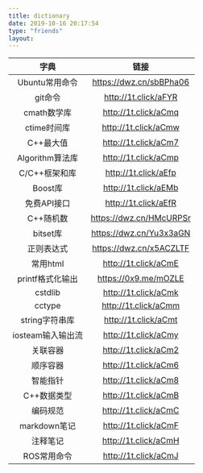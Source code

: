 ```yaml
---
title: dictionary
date: 2019-10-16 20:17:54
type: "friends"
layout: 
---
```


|字典|链接|
|:---:|:---:|
|Ubuntu常用命令 |https://dwz.cn/sbBPha06
git命令|http://1t.click/aFYR
cmath数学库|http://1t.click/aCmq
ctime时间库|http://1t.click/aCmw
C++最大值|http://1t.click/aCm7
Algorithm算法库|http://1t.click/aCmp
C/C++框架和库|http://1t.click/aEfp
Boost库|http://1t.click/aEMb	
免费API接口|http://1t.click/aEfR
C++随机数|https://dwz.cn/HMcURPSr
bitset库|https://dwz.cn/Yu3x3aGN
正则表达式|https://dwz.cn/x5ACZLTF
常用html|http://1t.click/aCmE
printf格式化输出|https://0x9.me/mOZLE
cstdlib|http://1t.click/aCmk
cctype|http://1t.click/aCmm
string字符串库|http://1t.click/aCmt
iosteam输入输出流|http://1t.click/aCmy
关联容器|http://1t.click/aCm2
顺序容器|http://1t.click/aCm6
智能指针|http://1t.click/aCm8
C++数据类型|http://1t.click/aCmB
编码规范|http://1t.click/aCmC
markdown笔记|http://1t.click/aCmF
注释笔记|http://1t.click/aCmH
ROS常用命令|http://1t.click/aCmJ
